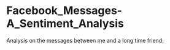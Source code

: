 # Facebook_Messages-A_Sentiment_Analysis
Analysis on the messages between me and a long time friend. 
